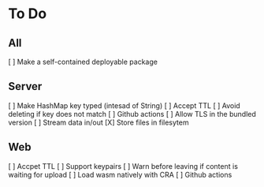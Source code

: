 # To Do

## All
[ ] Make a self-contained deployable package

## Server
[ ] Make HashMap key typed (intesad of String)
[ ] Accept TTL
[ ] Avoid deleting if key does not match
[ ] Github actions
[ ] Allow TLS in the bundled version
[ ] Stream data in/out
[X] Store files in filesytem

## Web
[ ] Accpet TTL
[ ] Support keypairs
[ ] Warn before leaving if content is waiting for upload
[ ] Load wasm natively with CRA
[ ] Github actions
